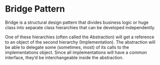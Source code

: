 # Bridge Pattern

Bridge is a structural design pattern that divides business logic or huge class into separate class hierarchies 
that can be developed independently.

One of these hierarchies (often called the Abstraction) will get a reference to an object of the 
second hierarchy (Implementation). The abstraction will be able to delegate some (sometimes, most) of its calls 
to the implementations object. Since all implementations will have a common interface, they’d be interchangeable 
inside the abstraction.